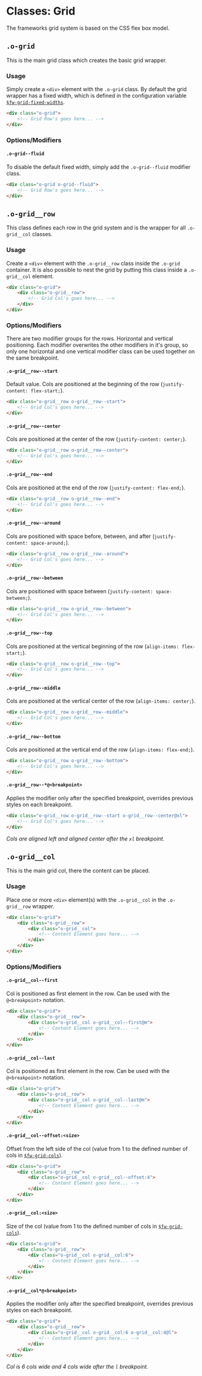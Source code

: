 # Classes: Grid

The frameworks grid system is based on the CSS flex box model.

## `.o-grid`

This is the main grid class which creates the basic grid wrapper.

### Usage

Simply create a `<div>` element with the `.o-grid` class. By default the grid wrapper has a fixed width, which is defined in the configuration variable [`$fw-grid-fixed-widths`](/docs/configuration.md#fw-grid-fixed-widths).

```html
<div class="o-grid">
	<!-- Grid Row's goes here... -->
</div>
```

### Options/Modifiers

#### `.o-grid--fluid`

To disable the default fixed width, simply add the `.o-grid--fluid` modifier class.

```html
<div class="o-grid o-grid--fluid">
	<!-- Grid Row's goes here... -->
</div>
```

## `.o-grid__row`

This class defines each row in the grid system and is the wrapper for all `.o-grid__col` classes.

### Usage

Create a `<div>` element with the `.o-grid__row` class inside the `.o-grid` container. It is also possible to nest the grid by putting this class inside a `.o-grid__col` element.

```html
<div class="o-grid">
	<div class="o-grid__row">
		<!-- Grid Col's goes here... -->
	</div>
</div>
```

### Options/Modifiers

There are two modifier groups for the rows. Horizontal and vertical positioning. Each modifier overwrites the other modifiers in it's group, so only one horizontal and one vertical modifier class can be used together on the same breakpoint.

#### `.o-grid__row--start`

Default value. Cols are positioned at the beginning of the row (`justify-content: flex-start;`).

```html
<div class="o-grid__row o-grid__row--start">
	<!-- Grid Col's goes here... -->
</div>
```

#### `.o-grid__row--center`

Cols are positioned at the center of the row (`justify-content: center;`).

```html
<div class="o-grid__row o-grid__row--center">
	<!-- Grid Col's goes here... -->
</div>
```

#### `.o-grid__row--end`

Cols are positioned at the end of the row (`justify-content: flex-end;`).

```html
<div class="o-grid__row o-grid__row--end">
	<!-- Grid Col's goes here... -->
</div>
```

#### `.o-grid__row--around`

Cols are positioned with space before, between, and after (`justify-content: space-around;`).

```html
<div class="o-grid__row o-grid__row--around">
	<!-- Grid Col's goes here... -->
</div>
```

#### `.o-grid__row--between`

Cols are positioned with space between (`justify-content: space-between;`).

```html
<div class="o-grid__row o-grid__row--between">
	<!-- Grid Col's goes here... -->
</div>
```

#### `.o-grid__row--top`

Cols are positioned at the vertical beginning of the row (`align-items: flex-start;`).

```html
<div class="o-grid__row o-grid__row--top">
	<!-- Grid Col's goes here... -->
</div>
```

#### `.o-grid__row--middle`

Cols are positioned at the vertical center of the row (`align-items: center;`).

```html
<div class="o-grid__row o-grid__row--middle">
	<!-- Grid Col's goes here... -->
</div>
```

#### `.o-grid__row--bottom`

Cols are positioned at the vertical end of the row (`align-items: flex-end;`).

```html
<div class="o-grid__row o-grid__row--bottom">
	<!-- Grid Col's goes here... -->
</div>
```

#### `.o-grid__row--*@<breakpoint>`

Applies the modifier only after the specified breakpoint, overrides previous styles on each breakpoint.

```html
<div class="o-grid__row o-grid__row--start o-grid__row--center@xl">
	<!-- Grid Col's goes here... -->
</div>
```

*Cols are aligned left and aligned center after the `xl` breakpoint.*


## `.o-grid__col`

This is the main grid col, there the content can be placed.

### Usage

Place one or more `<div>` element(s) with the `.o-grid__col` in the `.o-grid__row` wrapper.

```html
<div class="o-grid">
	<div class="o-grid__row">
		<div class="o-grid__col">
			<!-- Content Element goes here... -->
		</div>
	</div>
</div>
```

### Options/Modifiers

#### `.o-grid__col--first`

Col is positioned as first element in the row. Can be used with the `@<breakpoint>` notation.

```html
<div class="o-grid">
	<div class="o-grid__row">
		<div class="o-grid__col o-grid__col--first@m">
			<!-- Content Element goes here... -->
		</div>
	</div>
</div>
```

#### `.o-grid__col--last`

Col is positioned as first element in the row. Can be used with the `@<breakpoint>` notation.

```html
<div class="o-grid">
	<div class="o-grid__row">
		<div class="o-grid__col o-grid__col--last@m">
			<!-- Content Element goes here... -->
		</div>
	</div>
</div>
```

#### `.o-grid__col--offset:<size>`

Offset from the left side of the col (value from 1 to the defined number of cols in [`$fw-grid-cols`](/docs/configuration.md#fw-grid-cols)).

```html
<div class="o-grid">
	<div class="o-grid__row">
		<div class="o-grid__col o-grid__col--offset:4">
			<!-- Content Element goes here... -->
		</div>
	</div>
</div>
```

#### `.o-grid__col:<size>`

Size of the col (value from 1 to the defined number of cols in [`$fw-grid-cols`](/docs/configuration.md#fw-grid-cols)).

```html
<div class="o-grid">
	<div class="o-grid__row">
		<div class="o-grid__col o-grid__col:6">
			<!-- Content Element goes here... -->
		</div>
	</div>
</div>
```

#### `.o-grid__col*@<breakpoint>`

Applies the modifier only after the specified breakpoint, overrides previous styles on each breakpoint.

```html
<div class="o-grid">
	<div class="o-grid__row">
		<div class="o-grid__col o-grid__col:6 o-grid__col:4@l">
			<!-- Content Element goes here... -->
		</div>
	</div>
</div>
```

*Col is 6 cols wide and 4 cols wide after the `l` breakpoint.*
